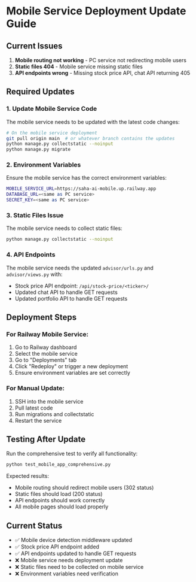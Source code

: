 # Mobile Service Deployment Update Guide

## Current Issues
1. **Mobile routing not working** - PC service not redirecting mobile users
2. **Static files 404** - Mobile service missing static files
3. **API endpoints wrong** - Missing stock price API, chat API returning 405

## Required Updates

### 1. Update Mobile Service Code
The mobile service needs to be updated with the latest code changes:

```bash
# On the mobile service deployment
git pull origin main  # or whatever branch contains the updates
python manage.py collectstatic --noinput
python manage.py migrate
```

### 2. Environment Variables
Ensure the mobile service has the correct environment variables:

```bash
MOBILE_SERVICE_URL=https://saha-ai-mobile.up.railway.app
DATABASE_URL=<same as PC service>
SECRET_KEY=<same as PC service>
```

### 3. Static Files Issue
The mobile service needs to collect static files:

```bash
python manage.py collectstatic --noinput
```

### 4. API Endpoints
The mobile service needs the updated `advisor/urls.py` and `advisor/views.py` with:
- Stock price API endpoint: `/api/stock-price/<ticker>/`
- Updated chat API to handle GET requests
- Updated portfolio API to handle GET requests

## Deployment Steps

### For Railway Mobile Service:
1. Go to Railway dashboard
2. Select the mobile service
3. Go to "Deployments" tab
4. Click "Redeploy" or trigger a new deployment
5. Ensure environment variables are set correctly

### For Manual Update:
1. SSH into the mobile service
2. Pull latest code
3. Run migrations and collectstatic
4. Restart the service

## Testing After Update
Run the comprehensive test to verify all functionality:

```bash
python test_mobile_app_comprehensive.py
```

Expected results:
- Mobile routing should redirect mobile users (302 status)
- Static files should load (200 status)
- API endpoints should work correctly
- All mobile pages should load properly

## Current Status
- ✅ Mobile device detection middleware updated
- ✅ Stock price API endpoint added
- ✅ API endpoints updated to handle GET requests
- ❌ Mobile service needs deployment update
- ❌ Static files need to be collected on mobile service
- ❌ Environment variables need verification
